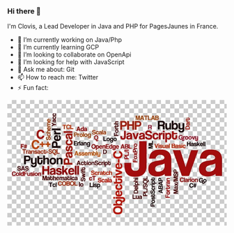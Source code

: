 ### Hi there 👋

I'm Clovis, a Lead Developer in Java and PHP for PagesJaunes in France. 

- 🔭 I’m currently working on Java/Php
- 🌱 I’m currently learning GCP
- 👯 I’m looking to collaborate on OpenApi
- 🤔 I’m looking for help with JavaScript
- 💬 Ask me about:  Git 
- 📫 How to reach me: Twitter 
- ⚡ Fun fact:  

![loading Lang cloudword](310718C7-71FA-4419-AAEF-762B7F692486.jpeg "cloudword for programming languages")
